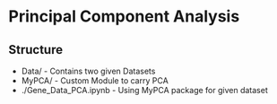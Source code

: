 # Principal Component Analysis

## Structure

* Data/ - Contains two given Datasets
* MyPCA/ - Custom Module to carry PCA
* ./Gene_Data_PCA.ipynb - Using MyPCA package for given dataset 
